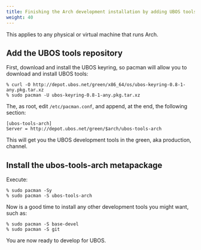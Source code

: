 ```yaml
---
title: Finishing the Arch development installation by adding UBOS tools
weight: 40
---
```


This applies to any physical or virtual machine that runs Arch.

## Add the UBOS tools repository

First, download and install the UBOS keyring, so pacman will allow you to download
and install UBOS tools:

```
% curl -O http://depot.ubos.net/green/x86_64/os/ubos-keyring-0.8-1-any.pkg.tar.xz
% sudo pacman -U ubos-keyring-0.8-1-any.pkg.tar.xz
```

The, as root, edit ``/etc/pacman.conf``, and append, at the end, the following section:

```
[ubos-tools-arch]
Server = http://depot.ubos.net/green/$arch/ubos-tools-arch
```

This will get you the UBOS development tools in the green, aka production, channel.

## Install the ubos-tools-arch metapackage

Execute:

```
% sudo pacman -Sy
% sudo pacman -S ubos-tools-arch
```

Now is a good time to install any other development tools you might want, such as:

```
% sudo pacman -S base-devel
% sudo pacman -S git
```

You are now ready to develop for UBOS.
